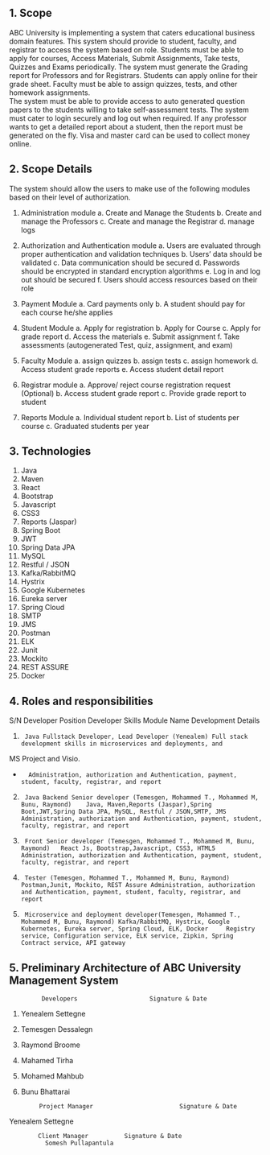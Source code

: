 ## 1.	Scope
ABC University is implementing a system that caters educational business domain features.  This system should provide to student, faculty, and registrar to access the system based on role.  Students must be able to apply for courses, Access Materials, Submit Assignments, Take tests, Quizzes and Exams periodically.  The system must generate the Grading report for Professors and for Registrars.  Students can apply online for their grade sheet.  Faculty must be able to assign quizzes, tests, and other homework assignments.  
The system must be able to provide access to auto generated question papers to the students willing to take self-assessment tests.  The system must cater to login securely and log out when required.   If any professor wants to get a detailed report about a student, then the report must be generated on the fly.   Visa and master card can be used to collect money online.  
## 2.	Scope Details
The system should allow the users to make use of the following modules based on their level of authorization.
1.	Administration module
a.	Create and Manage the Students
b.	Create and manage the Professors
c.	Create and manage the Registrar
d.	manage logs
2.	Authorization and Authentication module
a.	Users are evaluated through proper authentication and validation techniques
b.	Users’ data should be validated
c.	Data communication should be secured
d.	Passwords should be encrypted in standard encryption algorithms
e.	Log in and log out should be secured
f.	Users should access resources based on their role
3.	Payment Module
a.	Card payments only
b.	A student should pay for each course he/she applies 

4.	Student Module
a.	Apply for registration
b.	Apply for Course
c.	Apply for grade report
d.	Access the materials
e.	Submit assignment
f.	Take assessments (autogenerated Test, quiz, assignment, and exam)

5.	Faculty Module
a.	assign quizzes
b.	assign tests
c.	assign homework
d.	Access student grade reports
e.	Access student detail report
6.	Registrar module
a.	Approve/ reject course registration request (Optional)
b.	Access student grade report
c.	Provide grade report to student
7.	Reports Module
a.	Individual student report
b.	List of students per course 
c.	Graduated students per year

## 3.	Technologies
1.	Java
2.	Maven 
3.	React 
4.	Bootstrap
5.	Javascript
6.	CSS3
7.	Reports (Jaspar)
8.	Spring Boot 
9.	JWT 
10.	Spring Data JPA
11.	MySQL
12.	Restful / JSON 
13.	Kafka/RabbitMQ
14.	Hystrix
15.	Google Kubernetes
16.	Eureka server
17.	Spring Cloud
18.	SMTP
19.	JMS
20.	Postman
21.	ELK 
22.	Junit 
23.	Mockito
24.	REST ASSURE
25.	Docker

## 4.	Roles and responsibilities 

S/N	Developer Position	Developer Skills	Module Name	Development Details
1.		Java Fullstack Developer, Lead Developer (Yenealem)	Full stack development skills in microservices and deployments, and
MS Project and Visio.
-		Administration, authorization and Authentication, payment, student, faculty, registrar, and report	
2.		Java Backend Senior developer (Temesgen, Mohammed T., Mohammed M, Bunu, Raymond)	Java, Maven,Reports (Jaspar),Spring Boot,JWT,Spring Data JPA, MySQL, Restful / JSON,SMTP, JMS	Administration, authorization and Authentication, payment, student, faculty, registrar, and report	
3.		Front Senior developer (Temesgen, Mohammed T., Mohammed M, Bunu, Raymond)	React Js, Bootstrap,Javascript, CSS3, HTML5	Administration, authorization and Authentication, payment, student, faculty, registrar, and report 	
4.		Tester (Temesgen, Mohammed T., Mohammed M, Bunu, Raymond)	Postman,Junit, Mockito, REST Assure	Administration, authorization and Authentication, payment, student, faculty, registrar, and report 	
5.		Microservice and deployment developer(Temesgen, Mohammed T., Mohammed M, Bunu, Raymond)	Kafka/RabbitMQ, Hystrix, Google Kubernetes, Eureka server, Spring Cloud, ELK, Docker	 Registry service, Configuration service, ELK service, Zipkin, Spring Contract service, API gateway	

 
## 5.	Preliminary Architecture of ABC University Management System
  
 
             Developers			           Signature & Date 
1.	Yenealem Settegne
2.	Temesgen Dessalegn
3.	Raymond Broome
4.	Mahamed Tirha
5.	Mohamed Mahbub
6.	Bunu Bhattarai

             Project Manager		                Signature & Date 
Yenealem Settegne

            Client Manager 			Signature & Date 
              Somesh Pullapantula
